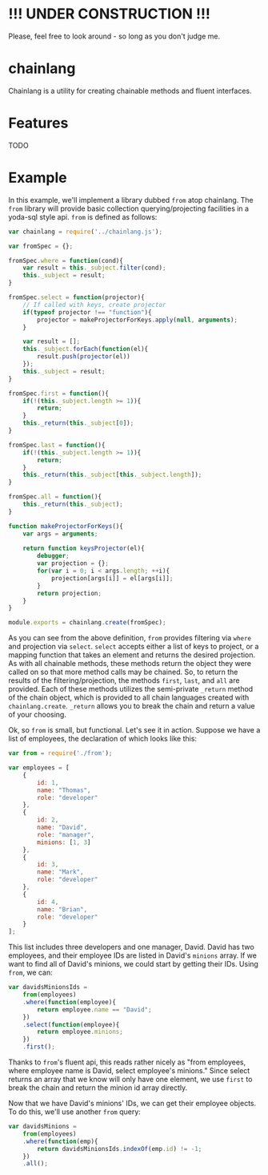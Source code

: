 # !!! UNDER CONSTRUCTION !!!

Please, feel free to look around - so long as you don't judge me.

# chainlang

Chainlang is a utility for creating chainable methods and fluent interfaces.

# Features

TODO

# Example

In this example, we'll implement a library dubbed `from` atop chainlang. The `from` library will provide basic
collection querying/projecting facilities in a yoda-sql style api. `from` is defined as follows:

```javascript
var chainlang = require('../chainlang.js');

var fromSpec = {};

fromSpec.where = function(cond){
    var result = this._subject.filter(cond);
    this._subject = result;
}

fromSpec.select = function(projector){
    // If called with keys, create projector
    if(typeof projector !== "function"){
        projector = makeProjectorForKeys.apply(null, arguments);
    }

    var result = [];
    this._subject.forEach(function(el){
        result.push(projector(el))
    });
    this._subject = result;
}

fromSpec.first = function(){
    if(!(this._subject.length >= 1)){
        return;
    }
    this._return(this._subject[0]);
}

fromSpec.last = function(){
    if(!(this._subject.length >= 1)){
        return;
    }
    this._return(this._subject[this._subject.length]);
}

fromSpec.all = function(){
    this._return(this._subject);
}

function makeProjectorForKeys(){
    var args = arguments;
    
    return function keysProjector(el){
        debugger;
        var projection = {};
        for(var i = 0; i < args.length; ++i){
            projection[args[i]] = el[args[i]];
        }
        return projection;
    }
}

module.exports = chainlang.create(fromSpec);
```

As you can see from the above definition, `from` provides filtering via `where` and projection via `select`. `select` 
accepts either a list of keys to project, or a mapping function that takes an element and returns the desired
projection. As with all chainable methods, these methods return the object they were called on so that more method
calls may be chained. So, to return the results of the filtering/projection, the methods `first`, `last`, and `all`
are provided. Each of these methods utilizes the semi-private `_return` method of the chain object, which is provided
to all chain languages created with `chainlang.create`. `_return` allows you to break the chain and return a value
of your choosing.

Ok, so `from` is small, but functional. Let's see it in action. Suppose we have a list of employees, the declaration of
which looks like this:

```javascript
var from = require('./from');

var employees = [
    {
        id: 1,
        name: "Thomas",
        role: "developer"
    },
    {
        id: 2,
        name: "David",
        role: "manager",
        minions: [1, 3]
    },
    {
        id: 3,
        name: "Mark",
        role: "developer"
    },
    {
        id: 4,
        name: "Brian",
        role: "developer"
    }
];
```

This list includes three developers and one manager, David. David has two employees, and their employee IDs are listed
in David's `minions` array. If we want to find all of David's minions, we could start by getting their IDs. Using
`from`, we can:

```javascript
var davidsMinionsIds = 
    from(employees)
    .where(function(employee){ 
        return employee.name == "David";
    })
    .select(function(employee){
        return employee.minions;
    })
    .first();
```

Thanks to `from`'s fluent api, this reads rather nicely as "from employees, where employee name is David, select
employee's minions." Since select returns an array that we know will only have one element, we use `first` to break
the chain and return the minion id array directly.

Now that we have David's minions' IDs, we can get their employee objects. To do this, we'll use another `from` query:

```javascript
var davidsMinions = 
    from(employees)
    .where(function(emp){
        return davidsMinionsIds.indexOf(emp.id) != -1;
    })
    .all();
```
